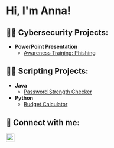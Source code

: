<h1>Hi, I'm Anna! 

<h2>👨‍💻 Cybersecurity Projects:</h2>


- <b>PowerPoint Presentation</b>
  - [Awareness Training: Phishing](https://github.com/joshmadakor1/Sentinel-Lab)
 

<h2>👨‍💻 Scripting Projects:</h2>

- <b>Java</b>
  - [Password Strength Checker](https://github.com/anna-mnich/Password-Strength-Checker.git)
- <b>Python</b>
  - [Budget Calculator](https://github.com/joshmadakor1/4chan-Image-Analysis-Middleware-C964) 




<h2> 🤳 Connect with me:</h2>


[<img align="left" alt="AnnaMnich | LinkedIn" width="22px" src="https://cdn.jsdelivr.net/npm/simple-icons@v3/icons/linkedin.svg" />][linkedin]


[linkedin]: https://www.linkedin.com/in/anna-m-36951920  

<!--
**anna-mnich/Anna-mnich** is a ✨ _special_ ✨ repository because its `README.md` (this file) appears on your GitHub profile.

Here are some ideas to get you started:

- 🔭 I’m currently working on ...
- 🌱 I’m currently learning ...
- 👯 I’m looking to collaborate on ...
- 🤔 I’m looking for help with ...
- 💬 Ask me about ...
- 📫 How to reach me: ...
- 😄 Pronouns: ...
- ⚡ Fun fact: ...
-->
